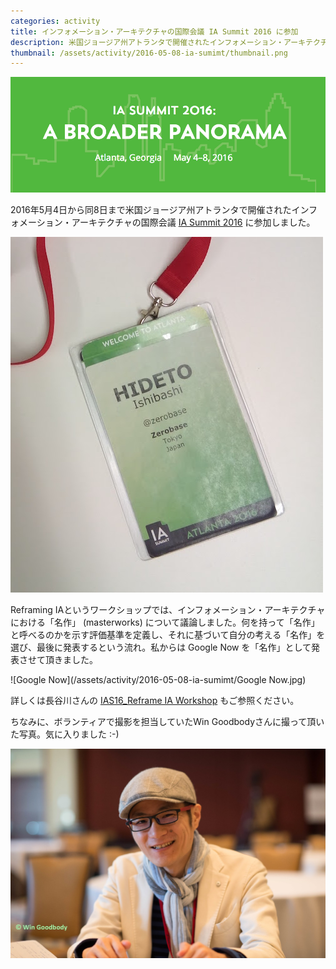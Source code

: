 ```yaml
---
categories: activity
title: インフォメーション・アーキテクチャの国際会議 IA Summit 2016 に参加
description: 米国ジョージア州アトランタで開催されたインフォメーション・アーキテクチャの国際会議 IA Summit 2016 に参加しました。
thumbnail: /assets/activity/2016-05-08-ia-sumimt/thumbnail.png
---
```


![IA Summit 2016: A Broader Panorama; Atlanta, Georgia; May 4-8, 2016](/assets/activity/2016-05-08-ia-sumimt/ia-summit-2016.png)

2016年5月4日から同8日まで米国ジョージア州アトランタで開催されたインフォメーション・アーキテクチャの国際会議 [IA Summit 2016](http://www.iasummit.org/events/ias2016) に参加しました。

![Badge](/assets/activity/2016-05-08-ia-sumimt/badge.jpg)

Reframing IAというワークショップでは、インフォメーション・アーキテクチャにおける「名作」 (masterworks) について議論しました。何を持って「名作」と呼べるのかを示す評価基準を定義し、それに基づいて自分の考える「名作」を選び、最後に発表するという流れ。私からは Google Now を「名作」として発表させて頂きました。

![Google Now](/assets/activity/2016-05-08-ia-sumimt/Google Now.jpg)

詳しくは長谷川さんの [IAS16_Reframe IA Workshop](http://www.underconcept.com/blog/archives/1046) もご参照ください。

ちなみに、ボランティアで撮影を担当していたWin Goodbodyさんに撮って頂いた写真。気に入りました :-)

![Me](/assets/activity/2016-05-08-ia-sumimt/20160508_atlanta_2230-X3.jpg)

